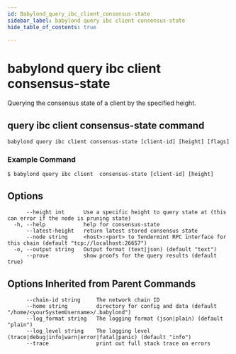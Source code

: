 ```yaml
---
id: Babylond_query_ibc_client_consensus-state
sidebar_label: babylond query ibc client consensus-state
hide_table_of_contents: true

---
```


# babylond query ibc client consensus-state
Querying the consensus state of a client by the specified height.
## query ibc client consensus-state command
```
babylond query ibc client consensus-state [client-id] [height] [flags]
```
### Example Command
```
$ babylond query ibc client  consensus-state [client-id] [height]
```
## Options
```
      --height int      Use a specific height to query state at (this can error if the node is pruning state)
  -h, --help            help for consensus-state
      --latest-height   return latest stored consensus state
      --node string     <host>:<port> to Tendermint RPC interface for this chain (default "tcp://localhost:26657")
  -o, --output string   Output format (text|json) (default "text")
      --prove           show proofs for the query results (default true)
```
## Options Inherited from Parent Commands
```
      --chain-id string     The network chain ID
      --home string         directory for config and data (default "/home/<yourSystemUsername>/.babylond")
      --log_format string   The logging format (json|plain) (default "plain")
      --log_level string    The logging level (trace|debug|info|warn|error|fatal|panic) (default "info")
      --trace               print out full stack trace on errors
```